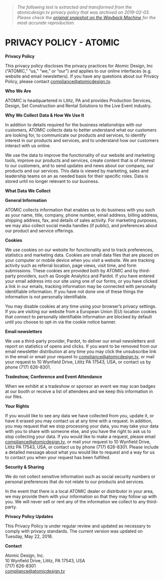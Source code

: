 > *The following text is extracted and transformed from the atomicdesign.tv privacy policy that was archived on 2019-02-03. Please check the [original snapshot on the Wayback Machine](https://web.archive.org/web/20190203081341id_/https%3A//www.atomicdesign.tv/privacy-policy) for the most accurate reproduction.*

# PRIVACY POLICY - ATOMIC

**Privacy Policy**

This privacy policy discloses the privacy practices for Atomic Design, Inc (“ATOMIC,” “us,” “we,” or “our”) and applies to our online interfaces (e.g. website and email newsletters). If you have any questions about our Privacy Policy, please contact [compliance@atomicdesign.tv](mailto:compliance@atomicdesign.tv).

**Who We Are**

ATOMIC is headquartered in Lititz, PA and provides Production Services, Design, Set Construction and Rental Solutions to the Live Event industry.

**Why We Collect Data & How We Use It**

In addition to details required for the business relationships with our customers, ATOMIC collects data to better understand what our customers are looking for, to communicate our products and services, to identify interest in our products and services, and to understand how our customers interact with us online.

We use the data to improve the functionality of our website and marketing tools, improve our products and services, create content that is of interest to our customers, and to send updates and news about our company, our products and our services. This data is viewed by marketing, sales and leadership teams on an as needed basis for their specific roles. Data is stored until no longer relevant to our business.

**What Data We Collect**

**General Information**

ATOMIC collects information that enables us to do business with you such as your name, title, company, phone number, email address, billing address, shipping address, fax, and details of sales activity. For marketing purposes, we may also collect social media handles (if public), and preferences about our product and service offerings.

**Cookies**

We use cookies on our website for functionality and to track preferences, statistics and marketing data. Cookies are small data files that are placed on your computer or mobile device when you visit a website. We are tracking activity such as referral location, page views, visit time, and form submissions. These cookies are provided both by ATOMIC and by third-party providers, such as Google Analytics and Pardot. If you have entered your email address into our site using one of our forms, or you have clicked a link in our emails, tracking information may be connected with personally identifiable information. If you have not done one of these things the information is not personally identifiable.

You may disable cookies at any time using your browser’s privacy settings. If you are visiting our website from a European Union (EU) location cookies that connect to personally identifiable information are blocked by default until you choose to opt-in via the cookie notice banner.

**Email newsletters**

We use a third-party provider, Pardot, to deliver our email newsletters and report on statistics of opens and clicks. If you want to be removed from our email newsletter distribution at any time you may click the unsubscribe link in the email or email your request to [compliance@atomicdesign.tv](mailto:compliance@atomicdesign.tv), or mail your request to 10 Wynfield Drive, Lititz PA 17543, USA, or contact us by phone (717) 626-8301.

**Tradeshow, Conference and Event Attendance**

When we exhibit at a tradeshow or sponsor an event we may scan badges at our booth or receive a list of attendees and we keep this information in our files.

**Your Rights**

If you would like to see any data we have collected from you, update it, or have it erased you may contact us at any time with a request. In addition, you may request that we stop processing your data, you may take your data with you to share with someone else, and you have the right to ask us to stop collecting your data. If you would like to make a request, please email [compliance@atomicdesign.tv](mailto:compliance@atomicdesign.tv), or mail your request to 10 Wynfield Drive, Lititz PA 17543, USA, or contact us by phone (717) 626-8301. Please include a detailed message about what you would like to request and a way for us to contact you when your request has been fulfilled.

**Security & Sharing**

We do not collect sensitive information such as social security numbers or personal preferences that do not relate to our products and services.

In the event that there is a local ATOMIC dealer or distributor in your area, we may provide them with your information so that they may follow up with you. We will never sell or rent any of the information we collect to any third-party.

**Privacy Policy Updates**

This Privacy Policy is under regular review and updated as necessary to comply with privacy standards. The current version was updated on Tuesday, May 22, 2018.

**Contact**

Atomic Design, Inc.  
10 Wynfield Drive, Lititz, PA 17543, USA  
(717) 626-8301  
compliance@atomicdesign.tv
